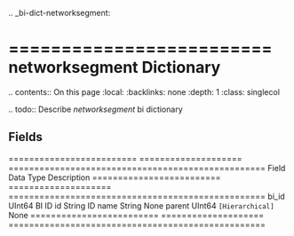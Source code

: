 .. _bi-dict-networksegment:

=========================
networksegment Dictionary
=========================

.. contents:: On this page
    :local:
    :backlinks: none
    :depth: 1
    :class: singlecol

.. todo::
    Describe *networksegment* bi dictionary

Fields
------

========================= ==================== ==================================================
Field                     Data Type            Description
========================= ==================== ==================================================
bi_id                     UInt64               BI ID
id                        String               ID
name                      String               None
parent                    UInt64               ``[Hierarchical]`` None
========================= ==================== ==================================================

